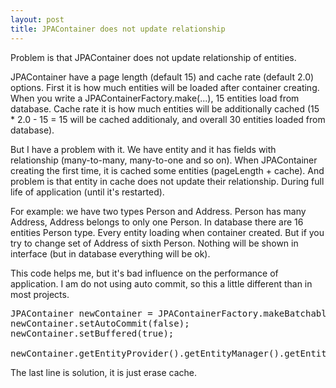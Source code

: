 ```yaml
---
layout: post
title: JPAContainer does not update relationship
---
```


Problem is that JPAContainer does not update relationship of entities.
<!--more-->
JPAContainer have a page length (default 15) and cache rate (default 2.0) options. First it is how much entities will be loaded after container creating. When you write a JPAContainerFactory.make(...), 15 entities load from database. Cache rate it is how much entities will be additionally cached (15 * 2.0 - 15 = 15 will be cached additionaly, and overall 30 entities loaded from database).

But I have a problem with it. We have entity and it has fields with relationship (many-to-many, many-to-one and so on). When JPAContainer creating the first time, it is cached some entities (pageLength + cache). And problem is that entity in cache does not update their relationship. During full life of application (until it's restarted).

For example: we have two types Person and Address. Person has many Address, Address belongs to only one Person. In database there are 16 entities Person type. Every entity loading when container created. But if you try to change set of Address of sixth Person. Nothing will be shown in interface (but in database everything will be ok).

This code helps me, but it's bad influence on the performance of application.
I am do not using auto commit, so this a little different than in most projects.
<pre class="lang:java decode:true ">JPAContainer newContainer = JPAContainerFactory.makeBatchable(requestedClass, "persistence");
newContainer.setAutoCommit(false);
newContainer.setBuffered(true);

newContainer.getEntityProvider().getEntityManager().getEntityManagerFactory().getCache().evict(requestedClass);
</pre>
The last line is solution, it is just erase cache.
